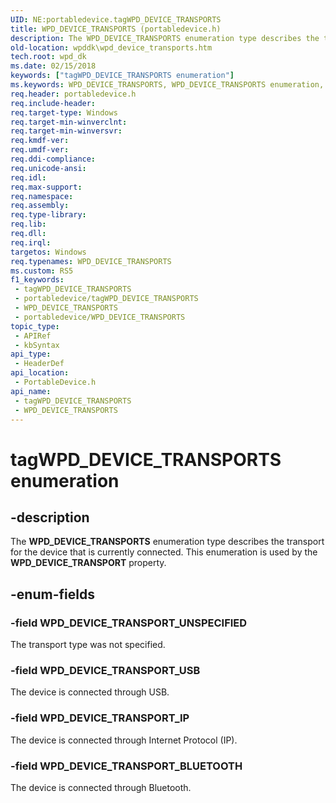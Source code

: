 ```yaml
---
UID: NE:portabledevice.tagWPD_DEVICE_TRANSPORTS
title: WPD_DEVICE_TRANSPORTS (portabledevice.h)
description: The WPD_DEVICE_TRANSPORTS enumeration type describes the transport for the device that is currently connected. This enumeration is used by the WPD_DEVICE_TRANSPORT property.
old-location: wpddk\wpd_device_transports.htm
tech.root: wpd_dk
ms.date: 02/15/2018
keywords: ["tagWPD_DEVICE_TRANSPORTS enumeration"]
ms.keywords: WPD_DEVICE_TRANSPORTS, WPD_DEVICE_TRANSPORTS enumeration, WPD_DEVICE_TRANSPORT_BLUETOOTH, WPD_DEVICE_TRANSPORT_IP, WPD_DEVICE_TRANSPORT_UNSPECIFIED, WPD_DEVICE_TRANSPORT_USB, portabledevice/WPD_DEVICE_TRANSPORTS, portabledevice/WPD_DEVICE_TRANSPORT_BLUETOOTH, portabledevice/WPD_DEVICE_TRANSPORT_IP, portabledevice/WPD_DEVICE_TRANSPORT_UNSPECIFIED, portabledevice/WPD_DEVICE_TRANSPORT_USB, tagWPD_DEVICE_TRANSPORTS, wpddk.wpd_device_transports
req.header: portabledevice.h
req.include-header: 
req.target-type: Windows
req.target-min-winverclnt: 
req.target-min-winversvr: 
req.kmdf-ver: 
req.umdf-ver: 
req.ddi-compliance: 
req.unicode-ansi: 
req.idl: 
req.max-support: 
req.namespace: 
req.assembly: 
req.type-library: 
req.lib: 
req.dll: 
req.irql: 
targetos: Windows
req.typenames: WPD_DEVICE_TRANSPORTS
ms.custom: RS5
f1_keywords:
 - tagWPD_DEVICE_TRANSPORTS
 - portabledevice/tagWPD_DEVICE_TRANSPORTS
 - WPD_DEVICE_TRANSPORTS
 - portabledevice/WPD_DEVICE_TRANSPORTS
topic_type:
 - APIRef
 - kbSyntax
api_type:
 - HeaderDef
api_location:
 - PortableDevice.h
api_name:
 - tagWPD_DEVICE_TRANSPORTS
 - WPD_DEVICE_TRANSPORTS
---
```


# tagWPD_DEVICE_TRANSPORTS enumeration


## -description

The <b>WPD_DEVICE_TRANSPORTS</b> enumeration type describes the transport for the device that is currently connected. This enumeration is used by the <b>WPD_DEVICE_TRANSPORT</b> property.

## -enum-fields

### -field WPD_DEVICE_TRANSPORT_UNSPECIFIED

The transport type was not specified.

### -field WPD_DEVICE_TRANSPORT_USB

The device is connected through USB.

### -field WPD_DEVICE_TRANSPORT_IP

The device is connected through Internet Protocol (IP).

### -field WPD_DEVICE_TRANSPORT_BLUETOOTH

The device is connected through Bluetooth.


